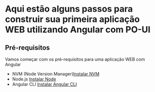 # Aqui estão alguns passos para construir sua primeira aplicação WEB utilizando Angular com PO-UI

## Pré-requisitos

Vamos começar com os pré-requisitos para uma aplicação WEB com Angular

- NVM (Node Version Manager)[Instalar NVM](./installers/NVM.md)
- Node.js [Instalar Node](./installers/Nodejs.md)
- Angular CLI [Instalar Angular CLI](./installers/Angular.md)
  